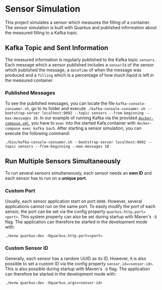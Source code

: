 # Sensor Simulation

This project simulates a sensor which measures the filling of a container. The sensor simulation is built with Quarkus 
and published information about the measured filling to a Kafka topic.

## Kafka Topic and Sent Information

The measured information is regularly published to the Kafka topic `sensors`. Each message which a sensor published 
includes a `sensorId` of the sensor which published the message, a `dateTime` of when the message was produced and a 
`filling` which is a percentage of how much liquid is left in the measured container.

### Published Messages

To see the published messages, you can locate the file `kafka-console-consumer.sh`, go to its folder and execute 
`./kafka-console-consumer.sh --bootstrap-server localhost:9092 --topic sensors --from-beginning --max-messages 10`. In 
our example of running Kafka via the provided [`docker-compose.yml`](../infrastructure/docker-compose.yml), you have to 
`exec` into the started Kafa container with `docker-compose exec kafka bach`. After starting a sensor simulation, you 
can execute the following command:

```shell script
./bin/kafka-console-consumer.sh --bootstrap-server localhost:9092 --topic sensors --from-beginning --max-messages 10
```

## Run Multiple Sensors Simultaneously

To run several sensors simultaneously, each sensor needs an **own ID** and each sensor has to run on a **unique port**.

### Custom Port

Usually, each sensor application start on port `8080`. However, several applications cannot run on the same port. To 
easily modify the port of each sensor, the port can be set via the config property `quarkus.http.port=<port>`. This 
system property can also be set during startup with Maven's `-D` flag. The application can therefore be started in the 
development mode with:

```shell script
./mvnw quarkus:dev -Dquarkus.http.port=<port>
```

### Custom Sensor ID

Generally, each sensor has a random UUID as its ID. However, it is also possible to set a custom ID via the config 
property `sensor.id=<sensor-id>`. This is also possible during startup with Maven's `-D` flag. The application can 
therefore be started in the development mode with:

```shell script
./mvnw quarkus:dev -Dquarkus.args=<sensor-id>
```

[comment]: <> (## Running the application in dev mode)

[comment]: <> (You can run your application in dev mode that enables live coding using:)

[comment]: <> (```shell script)

[comment]: <> (./mvnw compile quarkus:dev)

[comment]: <> (```)

[comment]: <> (> **_NOTE:_**  Quarkus now ships with a Dev UI, which is available in dev mode only at http://localhost:8080/q/dev/.)

[comment]: <> (## Packaging and running the application)

[comment]: <> (The application can be packaged using:)

[comment]: <> (```shell script)

[comment]: <> (./mvnw package)

[comment]: <> (```)

[comment]: <> (It produces the `quarkus-run.jar` file in the `target/quarkus-app/` directory. Be aware that it’s not an _über-jar_ as)

[comment]: <> (the dependencies are copied into the `target/quarkus-app/lib/` directory.)

[comment]: <> (If you want to build an _über-jar_, execute the following command:)

[comment]: <> (```shell script)

[comment]: <> (./mvnw package -Dquarkus.package.type=uber-jar)

[comment]: <> (```)

[comment]: <> (The application is now runnable using `java -jar target/quarkus-app/quarkus-run.jar`.)

[comment]: <> (## Creating a native executable)

[comment]: <> (You can create a native executable using:)

[comment]: <> (```shell script)

[comment]: <> (./mvnw package -Pnative)

[comment]: <> (```)

[comment]: <> (Or, if you don't have GraalVM installed, you can run the native executable build in a container using:)

[comment]: <> (```shell script)

[comment]: <> (./mvnw package -Pnative -Dquarkus.native.container-build=true)

[comment]: <> (```)

[comment]: <> (You can then execute your native executable with: `./target/sensor-1.0-SNAPSHOT-runner`)

[comment]: <> (If you want to learn more about building native executables, please consult https://quarkus.io/guides/maven-tooling.html)

[comment]: <> (.)
